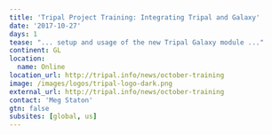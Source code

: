 ```yaml
---
title: 'Tripal Project Training: Integrating Tripal and Galaxy'
date: '2017-10-27'
days: 1
tease: "... setup and usage of the new Tripal Galaxy module ..."
continent: GL
location:
  name: Online
location_url: http://tripal.info/news/october-training
image: /images/logos/tripal-logo-dark.png
external_url: http://tripal.info/news/october-training 
contact: 'Meg Staton'
gtn: false
subsites: [global, us]
---
```

